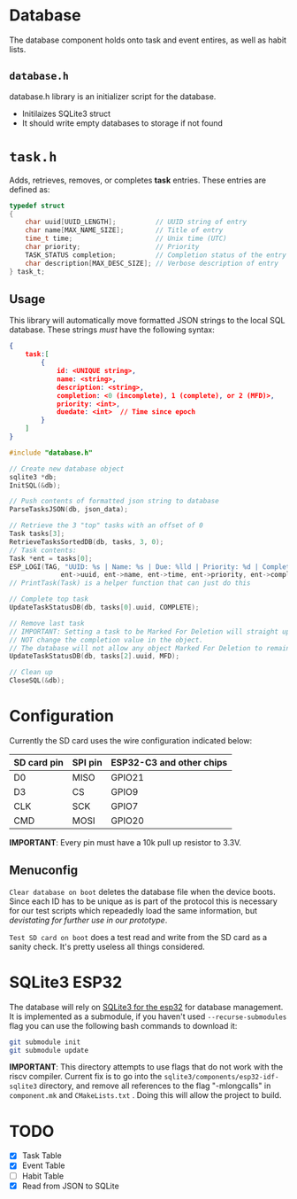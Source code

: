 # Database

The database component holds onto task and event entires, as well as habit lists.

## `database.h`

database.h library is an initializer script for the database.
- Initilaizes SQLite3 struct
- It should write empty databases to storage if not found

# `task.h`

Adds, retrieves, removes, or completes **task** entries. These entries are defined as:

```c
typedef struct
{
    char uuid[UUID_LENGTH];          // UUID string of entry
    char name[MAX_NAME_SIZE];        // Title of entry
    time_t time;                     // Unix time (UTC)
    char priority;                   // Priority
    TASK_STATUS completion;          // Completion status of the entry
    char description[MAX_DESC_SIZE]; // Verbose description of entry
} task_t;
```

## Usage

This library will automatically move formatted JSON strings to the local SQL database. These strings *must* have the following syntax:
```json
{
    task:[
        {
            id: <UNIQUE string>,
            name: <string>,
            description: <string>,
            completion: <0 (incomplete), 1 (complete), or 2 (MFD)>,
            priority: <int>,
            duedate: <int>  // Time since epoch
        }
    ]
}
```


```c
#include "database.h"

// Create new database object
sqlite3 *db;
InitSQL(&db);

// Push contents of formatted json string to database
ParseTasksJSON(db, json_data);

// Retrieve the 3 "top" tasks with an offset of 0
Task tasks[3];
RetrieveTasksSortedDB(db, tasks, 3, 0);
// Task contents:
Task *ent = tasks[0];
ESP_LOGI(TAG, "UUID: %s | Name: %s | Due: %lld | Priority: %d | Completed: %d | Description: %s",
             ent->uuid, ent->name, ent->time, ent->priority, ent->completion, ent->description);
// PrintTask(Task) is a helper function that can just do this

// Complete top task
UpdateTaskStatusDB(db, tasks[0].uuid, COMPLETE);

// Remove last task
// IMPORTANT: Setting a task to be Marked For Deletion will straight up DELETE it from the database,
// NOT change the completion value in the object.
// The database will not allow any object Marked For Deletion to remain inside it
UpdateTaskStatusDB(db, tasks[2].uuid, MFD);

// Clean up
CloseSQL(&db);
```

# Configuration

Currently the SD card uses the wire configuration indicated below:

SD card pin | SPI pin | ESP32-C3 and other chips |
------------|---------|--------------------------|
 D0         | MISO    | GPIO21                    |
 D3         | CS      | GPIO9                    |
 CLK        | SCK     | GPIO7                    |
 CMD        | MOSI    | GPIO20                    |

**IMPORTANT**: Every pin must have a 10k pull up resistor to 3.3V.

## Menuconfig

`Clear database on boot` deletes the database file when the device boots. Since each ID has to be unique as is part of the protocol this is necessary for our test scripts which repeadedly load the same information, but *devistating for further use in our prototype*.

`Test SD card on boot` does a test read and write from the SD card as a sanity check. It's pretty useless all things considered.

# SQLite3 ESP32
The database will rely on [SQLite3 for the esp32](https://github.com/nopnop2002/esp32-idf-sqlite3) for database management. It is implemented as a submodule, if you haven't used `--recurse-submodules` flag you can use the following bash commands to download it:

```bash
git submodule init
git submodule update
```

**IMPORTANT**: This directory attempts to use flags that do not work with the riscv compiler. Current fix is to go into the `sqlite3/components/esp32-idf-sqlite3` directory, and remove all references to the flag "-mlongcalls" in `component.mk` and `CMakeLists.txt` . Doing this will allow the project to build.

# TODO
- [x] Task Table
- [x] Event Table
- [ ] Habit Table
- [x] Read from JSON to SQLite